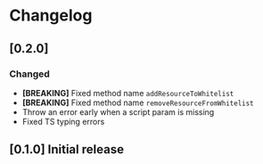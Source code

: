 # Changelog

## [0.2.0]

### Changed

- **\[BREAKING\]** Fixed method name `addResourceToWhitelist`
- **\[BREAKING\]** Fixed method name `removeResourceFromWhitelist`
- Throw an error early when a script param is missing
- Fixed TS typing errors

## [0.1.0] Initial release
